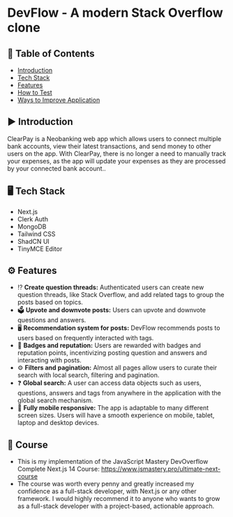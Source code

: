 # DevFlow - A modern Stack Overflow clone

## 📖 Table of Contents

- [Introduction](#introduction)
- [Tech Stack](#tech-stack)
- [Features](#features)
- [How to Test](#how-to-test)
- [Ways to Improve Application](#ways-to-improve-application)

## ▶ Introduction 

ClearPay is a Neobanking web app which allows users to connect multiple bank accounts, view their latest transactions, and send money to other users on the app. With ClearPay, there is no longer a need to manually track your expenses, as the app will update your expenses as they are processed by your connected bank account..

## 🖥️ Tech Stack

- Next.js
- Clerk Auth
- MongoDB
- Tailwind CSS
- ShadCN UI
- TinyMCE Editor

## ⚙️ Features

- ⁉️ **Create question threads:** Authenticated users can create new question threads, like Stack Overflow, and add related tags to group the posts based on topics.
- 🗳️ **Upvote and downvote posts:** Users can upvote and downvote questions and answers.
- 🖥 **Recommendation system for posts:** DevFlow recommends posts to users based on frequently interacted with tags.
- 🥇 **Badges and reputation:** Users are rewarded with badges and reputation points, incentivizing posting question and answers and interacting with posts.
- ⚙️ **Filters and pagination:** Almost all pages allow users to curate their search with local search, filtering and pagination.
- ❓ **Global search:** A user can access data objects such as users, questions, answers and tags from anywhere in the application with the global search mechanism.
- 📱 **Fully mobile responsive:** The app is adaptable to many different screen sizes. Users will have a smooth experience on mobile, tablet, laptop and desktop devices.

## 📖 Course
- This is my implementation of the JavaScript Mastery DevOverflow Complete Next.js 14 Course: https://www.jsmastery.pro/ultimate-next-course
- The course was worth every penny and greatly increased my confidence as a full-stack developer, with Next.js or any other framework. I would highly recommend it to anyone who wants to grow as a full-stack developer with a project-based, actionable approach.
